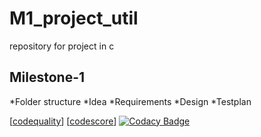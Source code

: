 # M1_project_util
repository for project in c
## Milestone-1
*Folder structure
*Idea
*Requirements
*Design
*Testplan

[[codequality](https://api.codiga.io/project/31184/score/svg)]
[[codescore](https://api.codiga.io/project/31184/status/svg)]
[![Codacy Badge](https://app.codacy.com/project/badge/Grade/68148aa6008941b5ac95037d3da46c42)](https://www.codacy.com/gh/sneham10/M1_calender_util/dashboard?utm_source=github.com&amp;utm_medium=referral&amp;utm_content=sneham10/M1_calender_util&amp;utm_campaign=Badge_Grade)
